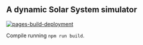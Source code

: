 ## A dynamic Solar System simulator

[![pages-build-deployment](https://github.com/mattiagre/mattiagre.github.io/actions/workflows/pages/pages-build-deployment/badge.svg)](https://github.com/mattiagre/mattiagre.github.io/actions/workflows/pages/pages-build-deployment)

Compile running `npm run build`.